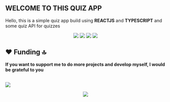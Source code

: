 ## WELCOME TO THIS QUIZ APP
Hello, this is a simple quiz app build using **REACTJS** and **TYPESCRIPT** and some quiz API for quizzes
<p align="center">
<img src="https://img.shields.io/badge/typescript%20-%23007ACC.svg?&style=for-the-badge&logo=typescript&logoColor=white"/>
<img src="https://img.shields.io/badge/react%20-%2320232a.svg?&style=for-the-badge&logo=react&logoColor=%2361DAFB"/> 
<img src="https://img.shields.io/badge/tailwindcss%20-%2338B2AC.svg?&style=for-the-badge&logo=tailwind-css&logoColor=white"/>
<img src="https://media.giphy.com/media/26FPqtXZkuciQPklO/giphy.gif"/>
</p>

## ❤ Funding 🔝
**If you want to support me to do more projects and develop myself, I would be grateful to you** 

<br>

<a href="https://ko-fi.com/b3ns44d" target="_blank">
<img src="https://img.shields.io/badge/Ko--fi-F16061?style=for-the-badge&logo=ko-fi&logoColor=white"/>
</a>

<p align="center"><img src="https://media.giphy.com/media/JRJfOGBdHbeqKwXVTg/giphy.gif"/></p>
